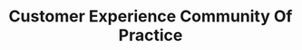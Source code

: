 ---
# This topic lives at
# https://digital.gov/topics/customer-experience-community-of-practice

# Topic Title
title: "Customer Experience Community Of Practice"

# description — keep it short and clear
summary: ""

# Weight
weight: 1

# For more information on managing topics,
# see https://github.com/GSA/digitalgov.gov/wiki/topics
---